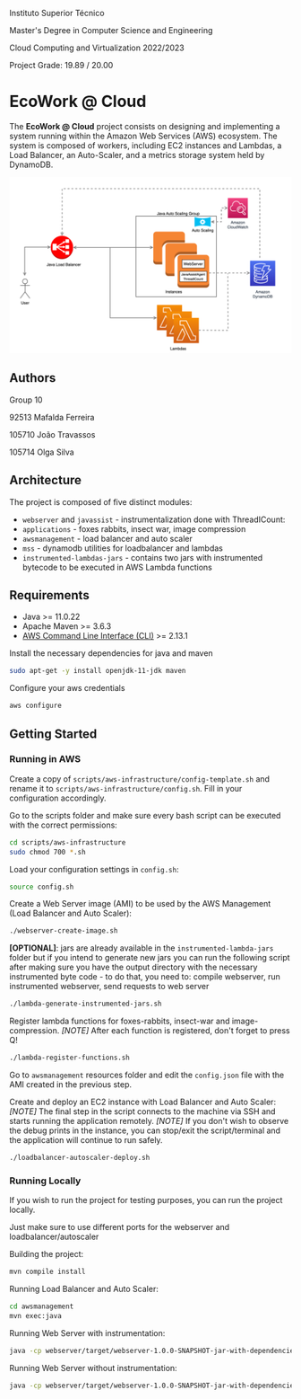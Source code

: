 Instituto Superior Técnico

Master's Degree in Computer Science and Engineering

Cloud Computing and Virtualization 2022/2023

Project Grade: 19.89 / 20.00

# EcoWork @ Cloud

The **EcoWork @ Cloud** project consists on designing and implementing a system running within the Amazon Web Services (AWS) ecosystem. The system is composed of workers, including EC2 instances and Lambdas, a Load Balancer, an Auto-Scaler, and a metrics storage system held by DynamoDB.

<p align="center">
    <img src="figures/fig1-architecture.png" alt="drawing" width="760"/>
</p>

## Authors

Group 10

92513 Mafalda Ferreira

105710 João Travassos

105714 Olga Silva

## Architecture

The project is composed of five distinct modules:
- `webserver` and `javassist` - instrumentalization done with ThreadICount:
- `applications` - foxes rabbits, insect war, image compression
- `awsmanagement` - load balancer and auto scaler
- `mss` - dynamodb utilities for loadbalancer and lambdas
- `instrumented-lambdas-jars` - contains two jars with instrumented bytecode to be executed in AWS Lambda functions

## Requirements

- Java >= 11.0.22
- Apache Maven >= 3.6.3
- [AWS Command Line Interface (CLI)](https://docs.aws.amazon.com/cli/latest/userguide/getting-started-install.html) >= 2.13.1

Install the necessary dependencies for java and maven

``` zsh
sudo apt-get -y install openjdk-11-jdk maven 
```

Configure your aws credentials

``` zsh
aws configure
```

## Getting Started

### Running in AWS

Create a copy of `scripts/aws-infrastructure/config-template.sh` and rename it to `scripts/aws-infrastructure/config.sh`.
Fill in your configuration accordingly.

Go to the scripts folder and make sure every bash script can be executed with the correct permissions:

``` zsh
cd scripts/aws-infrastructure
sudo chmod 700 *.sh 
```

Load your configuration settings in `config.sh`:

``` zsh
source config.sh
```

Create a Web Server image (AMI) to be used by the AWS Management (Load Balancer and Auto Scaler):

``` zsh
./webserver-create-image.sh
```

**[OPTIONAL]**: jars are already available in the `instrumented-lambda-jars` folder but if you intend to generate new jars you can run the following script after
making sure you have the output directory with the necessary instrumented byte code - to do that, you need to: compile webserver, run instrumented webserver, send requests to web server

``` zsh
./lambda-generate-instrumented-jars.sh
```

Register lambda functions for foxes-rabbits, insect-war and image-compression.
*[NOTE]* After each function is registered, don't forget to press Q!

``` zsh
./lambda-register-functions.sh
```

Go to `awsmanagement` resources folder and edit the `config.json` file with the AMI created in the previous step.

Create and deploy an EC2 instance with Load Balancer and Auto Scaler:
*[NOTE]* The final step in the script connects to the machine via SSH and starts running the application remotely.
*[NOTE]* If you don't wish to observe the debug prints in the instance, you can stop/exit the script/terminal and the application will continue to run safely.

``` zsh
./loadbalancer-autoscaler-deploy.sh
```


### Running Locally

If you wish to run the project for testing purposes, you can run the project locally.

Just make sure to use different ports for the webserver and loadbalancer/autoscaler

Building the project:

``` zsh
mvn compile install
```

Running Load Balancer and Auto Scaler:

``` zsh
cd awsmanagement
mvn exec:java
```

Running Web Server with instrumentation:

``` zsh
java -cp webserver/target/webserver-1.0.0-SNAPSHOT-jar-with-dependencies.jar -Xbootclasspath/a:javassist/target/JavassistWrapper-1.0-jar-with-dependencies.jar -javaagent:webserver/target/webserver-1.0.0-SNAPSHOT-jar-with-dependencies.jar=ThreadICount:pt.ulisboa.tecnico.cnv.compression,pt.ulisboa.tecnico.cnv.insectwar,pt.ulisboa.tecnico.cnv.foxrabbit,javax.imageio:output pt.ulisboa.tecnico.cnv.webserver.WebServer
```

Running Web Server without instrumentation:

``` zsh
java -cp webserver/target/webserver-1.0.0-SNAPSHOT-jar-with-dependencies.jar pt.ulisboa.tecnico.cnv.webserver.WebServer
```

